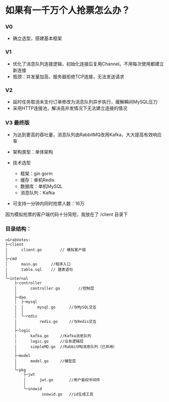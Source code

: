 # 如果有一千万个人抢票怎么办？



### V0
- 确立选型，搭建基本框架

### V1
- 优化了消息队列连接逻辑，初始化连接后复用Channel。不用每次使用都建立新连接
- 瓶颈：并发量加高，服务器拒绝TCP连接，无法发送请求

### V2
- 延时任务取消未支付订单修改为消息队列异步执行，缓解瞬间MySQL压力
- 采用HTTP连接池，解决高并发情况下无法建立连接的情况

### V3 最终版
- 为达到更高的吞吐量，消息队列由RabbitMQ改用Kafka，大大提高有效响应率


- 架构类型：单体架构
- 技术选型
  - 框架：gin gorm
  - 缓存：单机Redis
  - 数据库：单机MySQL
  - 消息队列：Kafka
- 可支持一分钟内同时抢票人数：16万


因为模拟抢票的客户端代码十分简短，我放在了 /client 目录下

### 目录结构：
```text
>GrabVotes:                                        
├─client
│      client.go        // 模拟客户端
│
├─cmd
│      main.go      //程序入口
│      table.sql    // 建表语句
│
└─internal
    ├─controller
    │      controller.go        //控制层
    │
    ├─dao
    │  ├─mysql
    │  │      mysql.go      //与MySQL交互
    │  │
    │  └─redis
    │          redis.go     //与Redis交互
    │
    ├─logic
    │      kafka.go     //Kafka消息队列
    │      logic.go     //业务逻辑层
    │      simpleMQ.go  //RabbitMQ消息队列（已弃用）
    │
    ├─model
    │      model.go     //模型层
    │
    └─pkg
        ├─jwt
        │      jwt.go       //用户鉴权中间件
        │
        └─snowid
                snowid.go   //id生成工具
```






